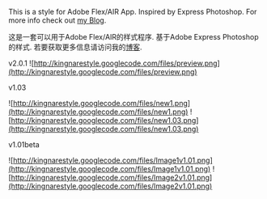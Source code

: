 This is a style for Adobe Flex/AIR App.
Inspired by Express Photoshop.
For more info check out [my Blog](http://www.kingnare.com/auzn).


这是一套可以用于Adobe Flex/AIR的样式程序.
基于Adobe Express Photoshop的样式.
若要获取更多信息请访问我的[博客](http://www.kingnare.com/auzn).

v2.0.1
![http://kingnarestyle.googlecode.com/files/preview.png](http://kingnarestyle.googlecode.com/files/preview.png)

v1.03

![http://kingnarestyle.googlecode.com/files/new1.png](http://kingnarestyle.googlecode.com/files/new1.png)
![http://kingnarestyle.googlecode.com/files/new1.03.png](http://kingnarestyle.googlecode.com/files/new1.03.png)

v1.01beta

![http://kingnarestyle.googlecode.com/files/Image1v1.01.png](http://kingnarestyle.googlecode.com/files/Image1v1.01.png)
![http://kingnarestyle.googlecode.com/files/Image2v1.01.png](http://kingnarestyle.googlecode.com/files/Image2v1.01.png)